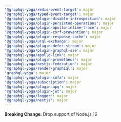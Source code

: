```yaml
---
'@graphql-yoga/redis-event-target': major
'@graphql-yoga/typed-event-target': major
'@graphql-yoga/plugin-disable-introspection': major
'@graphql-yoga/plugin-persisted-operations': major
'@graphql-yoga/plugin-apollo-inline-trace': major
'@graphql-yoga/plugin-csrf-prevention': major
'@graphql-yoga/plugin-response-cache': major
'@graphql-yoga/urql-exchange': major
'@graphql-yoga/plugin-defer-stream': major
'@graphql-yoga/plugin-graphql-sse': major
'@graphql-yoga/apollo-link': major
'@graphql-yoga/plugin-prometheus': major
'@graphql-yoga/nestjs-federation': major
'@graphql-yoga/render-graphiql': major
'graphql-yoga': major
'@graphql-yoga/plugin-sofa': major
'@graphql-yoga/subscription': major
'@graphql-yoga/plugin-apq': major
'@graphql-yoga/plugin-jwt': major
'@graphql-yoga/logger': major
'@graphql-yoga/nestjs': major
---
```


**Breaking Change:** Drop support of Node.js 16
